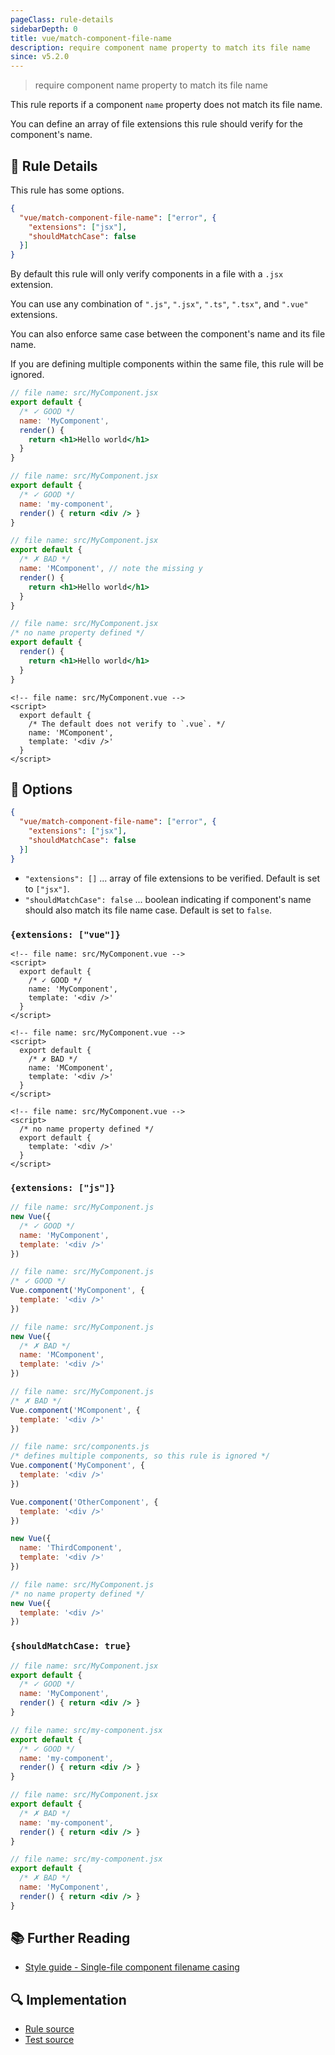 ```yaml
---
pageClass: rule-details
sidebarDepth: 0
title: vue/match-component-file-name
description: require component name property to match its file name
since: v5.2.0
---
```

> require component name property to match its file name

This rule reports if a component `name` property does not match its file name.

You can define an array of file extensions this rule should verify for the component's name.

## :book: Rule Details

This rule has some options.

```json
{
  "vue/match-component-file-name": ["error", {
    "extensions": ["jsx"],
    "shouldMatchCase": false
  }]
}
```

By default this rule will only verify components in a file with a `.jsx` extension.

You can use any combination of `".js"`, `".jsx"`, `".ts"`, `".tsx"`, and `".vue"` extensions.

You can also enforce same case between the component's name and its file name.

If you are defining multiple components within the same file, this rule will be ignored.

<eslint-code-block filename="src/MyComponent.jsx" language="javascript" :rules="{'vue/match-component-file-name': ['error']}">

```jsx
// file name: src/MyComponent.jsx
export default {
  /* ✓ GOOD */
  name: 'MyComponent',
  render() {
    return <h1>Hello world</h1>
  }
}
```

</eslint-code-block>

<eslint-code-block filename="src/MyComponent.jsx" language="javascript" :rules="{'vue/match-component-file-name': ['error']}">

```jsx
// file name: src/MyComponent.jsx
export default {
  /* ✓ GOOD */
  name: 'my-component',
  render() { return <div /> }
}
```

</eslint-code-block>

<eslint-code-block filename="src/MyComponent.jsx" language="javascript" :rules="{'vue/match-component-file-name': ['error']}">

```jsx
// file name: src/MyComponent.jsx
export default {
  /* ✗ BAD */
  name: 'MComponent', // note the missing y
  render() {
    return <h1>Hello world</h1>
  }
}
```

</eslint-code-block>

<eslint-code-block filename="src/MyComponent.jsx" language="javascript" :rules="{'vue/match-component-file-name': ['error']}">

```jsx
// file name: src/MyComponent.jsx
/* no name property defined */
export default {
  render() {
    return <h1>Hello world</h1>
  }
}
```

</eslint-code-block>

<eslint-code-block filename="src/MyComponent.vue" :rules="{'vue/match-component-file-name': ['error']}">

```vue
<!-- file name: src/MyComponent.vue -->
<script>
  export default {
    /* The default does not verify to `.vue`. */
    name: 'MComponent',
    template: '<div />'
  }
</script>
```

</eslint-code-block>

## :wrench: Options

```json
{
  "vue/match-component-file-name": ["error", {
    "extensions": ["jsx"],
    "shouldMatchCase": false
  }]
}
```

- `"extensions": []` ... array of file extensions to be verified. Default is set to `["jsx"]`.
- `"shouldMatchCase": false` ... boolean indicating if component's name
  should also match its file name case. Default is set to `false`.

### `{extensions: ["vue"]}`

<eslint-code-block filename="src/MyComponent.vue" :rules="{'vue/match-component-file-name': ['error', {extensions: ['vue']}]}">

```vue
<!-- file name: src/MyComponent.vue -->
<script>
  export default {
    /* ✓ GOOD */
    name: 'MyComponent',
    template: '<div />'
  }
</script>
```

</eslint-code-block>

<eslint-code-block filename="src/MyComponent.vue" :rules="{'vue/match-component-file-name': ['error', {extensions: ['vue']}]}">

```vue
<!-- file name: src/MyComponent.vue -->
<script>
  export default {
    /* ✗ BAD */
    name: 'MComponent',
    template: '<div />'
  }
</script>
```

</eslint-code-block>

<eslint-code-block filename="src/MyComponent.vue" :rules="{'vue/match-component-file-name': ['error', {extensions: ['vue']}]}">

```vue
<!-- file name: src/MyComponent.vue -->
<script>
  /* no name property defined */
  export default {
    template: '<div />'
  }
</script>
```

</eslint-code-block>

### `{extensions: ["js"]}`

<eslint-code-block filename="src/MyComponent.js" language="javascript" :rules="{'vue/match-component-file-name': ['error', {extensions: ['js']}]}">

```js
// file name: src/MyComponent.js
new Vue({
  /* ✓ GOOD */
  name: 'MyComponent',
  template: '<div />'
})
```

</eslint-code-block>

<eslint-code-block filename="src/MyComponent.js" language="javascript" :rules="{'vue/match-component-file-name': ['error', {extensions: ['js']}]}">

```js
// file name: src/MyComponent.js
/* ✓ GOOD */
Vue.component('MyComponent', {
  template: '<div />'
})
```

</eslint-code-block>

<eslint-code-block filename="src/MyComponent.js" language="javascript" :rules="{'vue/match-component-file-name': ['error', {extensions: ['js']}]}">

```js
// file name: src/MyComponent.js
new Vue({
  /* ✗ BAD */
  name: 'MComponent',
  template: '<div />'
})
```

</eslint-code-block>

<eslint-code-block filename="src/MyComponent.js" language="javascript" :rules="{'vue/match-component-file-name': ['error', {extensions: ['js']}]}">

```js
// file name: src/MyComponent.js
/* ✗ BAD */
Vue.component('MComponent', {
  template: '<div />'
})
```

</eslint-code-block>

<eslint-code-block filename="src/components.js" language="javascript" :rules="{'vue/match-component-file-name': ['error', {extensions: ['js']}]}">

```js
// file name: src/components.js
/* defines multiple components, so this rule is ignored */
Vue.component('MyComponent', {
  template: '<div />'
})

Vue.component('OtherComponent', {
  template: '<div />'
})

new Vue({
  name: 'ThirdComponent',
  template: '<div />'
})
```

</eslint-code-block>

<eslint-code-block filename="src/MyComponent.js" language="javascript" :rules="{'vue/match-component-file-name': ['error', {extensions: ['js']}]}">

```js
// file name: src/MyComponent.js
/* no name property defined */
new Vue({
  template: '<div />'
})
```

</eslint-code-block>

### `{shouldMatchCase: true}`

<eslint-code-block filename="src/MyComponent.jsx" language="javascript" :rules="{'vue/match-component-file-name': ['error',  {shouldMatchCase: true}]}">

```jsx
// file name: src/MyComponent.jsx
export default {
  /* ✓ GOOD */
  name: 'MyComponent',
  render() { return <div /> }
}
```

</eslint-code-block>

<eslint-code-block filename="src/my-component.jsx" language="javascript" :rules="{'vue/match-component-file-name': ['error',  {shouldMatchCase: true}]}">

```jsx
// file name: src/my-component.jsx
export default {
  /* ✓ GOOD */
  name: 'my-component',
  render() { return <div /> }
}
```

</eslint-code-block>

<eslint-code-block filename="src/MyComponent.jsx" language="javascript" :rules="{'vue/match-component-file-name': ['error', {shouldMatchCase: true}]}">

```jsx
// file name: src/MyComponent.jsx
export default {
  /* ✗ BAD */
  name: 'my-component',
  render() { return <div /> }
}
```

</eslint-code-block>

<eslint-code-block filename="src/my-component.jsx" language="javascript" :rules="{'vue/match-component-file-name': ['error', {shouldMatchCase: true}]}">

```jsx
// file name: src/my-component.jsx
export default {
  /* ✗ BAD */
  name: 'MyComponent',
  render() { return <div /> }
}
```

</eslint-code-block>

## :books: Further Reading

- [Style guide - Single-file component filename casing](https://v3.vuejs.org/style-guide/#single-file-component-filename-casing-strongly-recommended)

## :mag: Implementation

- [Rule source](https://github.com/vuejs/eslint-plugin-vue/blob/master/lib/rules/match-component-file-name.js)
- [Test source](https://github.com/vuejs/eslint-plugin-vue/blob/master/tests/lib/rules/match-component-file-name.js)
